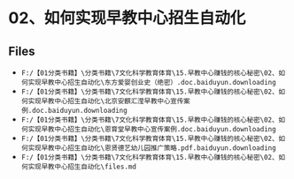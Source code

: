 # 02、如何实现早教中心招生自动化

## Files

- `F:/【01分类书籍】\分类书籍\7文化科学教育体育\15.早教中心赚钱的核心秘密\02、如何实现早教中心招生自动化\东方爱婴创业史（绝密）.doc.baiduyun.downloading`
- `F:/【01分类书籍】\分类书籍\7文化科学教育体育\15.早教中心赚钱的核心秘密\02、如何实现早教中心招生自动化\北京安麒汇滢早教中心宣传案例.doc.baiduyun.downloading`
- `F:/【01分类书籍】\分类书籍\7文化科学教育体育\15.早教中心赚钱的核心秘密\02、如何实现早教中心招生自动化\恩育堂早教中心宣传案例.doc.baiduyun.downloading`
- `F:/【01分类书籍】\分类书籍\7文化科学教育体育\15.早教中心赚钱的核心秘密\02、如何实现早教中心招生自动化\恩贤德艺幼儿园推广策略.pdf.baiduyun.downloading`
- `F:/【01分类书籍】\分类书籍\7文化科学教育体育\15.早教中心赚钱的核心秘密\02、如何实现早教中心招生自动化\files.md`
